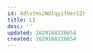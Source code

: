 ```yaml
---
id: XdtstHszNOtqyifOerSZr
title: L1
desc: ''
updated: 1629168226654
created: 1629168226654
---
```


